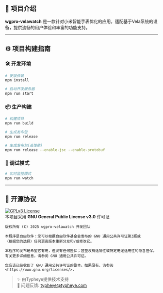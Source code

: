 ## 🚀 项目介绍  
**wgpro-velawatch** 是一款针对小米智能手表优化的应用，适配基于Vela系统的设备，提供流畅的用户体验和丰富的功能支持。

---

## ⚙️ 项目构建指南  

### 🛠️ 开发环境  
```bash
# 安装依赖
npm install

# 启动开发服务器
npm run start
```

### 📦 生产构建  
```bash
# 构建项目
npm run build

# 生成发布包
npm run release

# 生成发布包(高性能)
npm run release --enable-jsc --enable-protobuf
```

### 🐞 调试模式  
```bash
# 实时监控模式
npm run watch
```

---

## 📜 开源协议  
[![GPLv3 License](https://img.shields.io/badge/License-GPL%20v3-blue.svg)](https://www.gnu.org/licenses/gpl-3.0)  
本项目采用 **GNU General Public License v3.0** 许可证

```text
版权所有 (C) 2025 wgpro-velawatch 开发团队

本程序是自由软件：您可以根据自由软件基金会发布的 GNU 通用公共许可证第3版或
（根据您的选择）任何更高版本重新分发和/或修改它。

本程序的发布是希望它有用，但没有任何担保；甚至没有适销性或特定用途适用性的隐含担保。
有关更多详细信息，请参阅 GNU 通用公共许可证。

您应该已经收到了 GNU 通用公共许可证的副本。如果没有，请参阅 <https://www.gnu.org/licenses/>.
```

> ✨ 由Typheye提供技术支持  
> 🐞 问题反馈: [typheye@typheye.com](mailto:typheye@typheye.com)